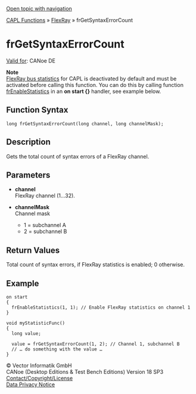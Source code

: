 [Open topic with navigation](../../../../../CANoeDEFamily.htm#Topics/CAPLFunctions/FlexRay/Functions/CAPLfunctionFRGetSyntaxErrorCount.md)

[CAPL Functions](../../CAPLfunctions.md) » [FlexRay](../CAPLfunctionsFlexrayOverview.md) » frGetSyntaxErrorCount

# frGetSyntaxErrorCount

[Valid for](../../../Shared/FeatureAvailability.md): CANoe DE

**Note**  
[FlexRay bus statistics](../CAPLfunctionsFlexrayOverview.md#BMBusStatistics) for CAPL is deactivated by default and must be activated before calling this function. You can do this by calling function [frEnableStatistics](CAPLfunctionFREnableStatistics.md) in an **on start {}** handler, see example below.

## Function Syntax

```plaintext
long frGetSyntaxErrorCount(long channel, long channelMask);
```

## Description

Gets the total count of syntax errors of a FlexRay channel.

## Parameters

- **channel**  
  FlexRay channel (1…32).

- **channelMask**  
  Channel mask
  - 1 = subchannel A
  - 2 = subchannel B

## Return Values

Total count of syntax errors, if FlexRay statistics is enabled; 0 otherwise.

## Example

```plaintext
on start
{
  frEnableStatistics(1, 1); // Enable FlexRay statistics on channel 1
}

void myStatisticFunc()
{
  long value;

  value = frGetSyntaxErrorCount(1, 2); // Channel 1, subchannel B
  // … do something with the value …
}
```

© Vector Informatik GmbH  
CANoe (Desktop Editions & Test Bench Editions) Version 18 SP3  
[Contact/Copyright/License](../../../Shared/ContactCopyrightLicense.md)  
[Data Privacy Notice](https://www.vector.com/int/en/company/get-info/privacy-policy/)
